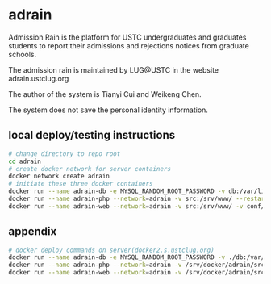 # adrain
Admission Rain is the platform for USTC undergraduates and graduates students
to report their admissions and rejections notices from graduate schools.

The admission rain is maintained by LUG@USTC in the website adrain.ustclug.org

The author of the system is Tianyi Cui and Weikeng Chen.
          
The system does not save the personal identity information.

## local deploy/testing instructions

```bash
# change directory to repo root
cd adrain
# create docker network for server containers
docker network create adrain
# initiate these three docker containers
docker run --name adrain-db -e MYSQL_RANDOM_ROOT_PASSWORD -v db:/var/lib/mysql -d --network=adrain --restart=always mysql
docker run --name adrain-php --network=adrain -v src:/srv/www/ --restart=always -d php:fpm 
docker run --name adrain-web --network=adrain -v src:/srv/www/ -v conf/etc/nginx:/etc/nginx -p 5006:80 --restart=always -d nginx
```

## appendix

```bash
# docker deploy commands on server(docker2.s.ustclug.org)
docker run --name adrain-db -e MYSQL_RANDOM_ROOT_PASSWORD -v ./db:/var/lib/mysql -d --network=adrain --restart=always mysql 
docker run --name adrain-php --network=adrain -v /srv/docker/adrain/src/:/srv/www/ --restart=always -d php:fpm 
docker run --name adrain-web --network=adrain -v /srv/docker/adrain/src/:/srv/www/ -v /srv/docker/adrain/conf/etc/nginx:/etc/nginx -p 5006:80 --restart=always -d nginx
```